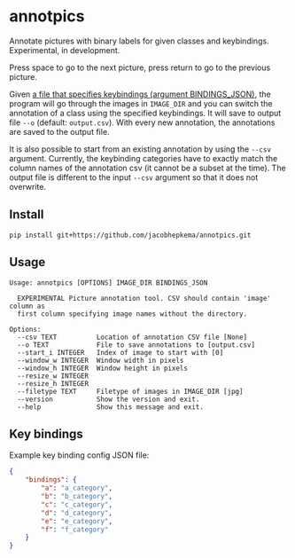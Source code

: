 # annotpics

Annotate pictures with binary labels for given classes and keybindings. Experimental, in development.

Press space to go to the next picture, press return to go to the previous picture.

Given [a file that specifies keybindings (argument BINDINGS\_JSON)](#Key-bindings), the program will go through the images in `IMAGE_DIR` and you can switch the annotation of a class using the specified keybindings. It will save to output file `--o` (default: `output.csv`). With every new annotation, the annotations are saved to the output file.

It is also possible to start from an existing annotation by using the `--csv` argument. Currently, the keybinding categories have to exactly match the column names of the annotation csv (it cannot be a subset at the time). The output file is different to the input `--csv` argument so that it does not overwrite.

## Install

```
pip install git+https://github.com/jacobhepkema/annotpics.git
```

## Usage

```
Usage: annotpics [OPTIONS] IMAGE_DIR BINDINGS_JSON

  EXPERIMENTAL Picture annotation tool. CSV should contain 'image' column as
  first column specifying image names without the directory.

Options:
  --csv TEXT          Location of annotation CSV file [None]
  --o TEXT            File to save annotations to [output.csv]
  --start_i INTEGER   Index of image to start with [0]
  --window_w INTEGER  Window width in pixels
  --window_h INTEGER  Window height in pixels
  --resize_w INTEGER  
  --resize_h INTEGER  
  --filetype TEXT     Filetype of images in IMAGE_DIR [jpg]
  --version           Show the version and exit.
  --help              Show this message and exit.
```

## Key bindings

Example key binding config JSON file:

```json
{
    "bindings": {
        "a": "a_category",
        "b": "b_category",
        "c": "c_category",
        "d": "d_category",
        "e": "e_category",
        "f": "f_category"
    }
}
```
